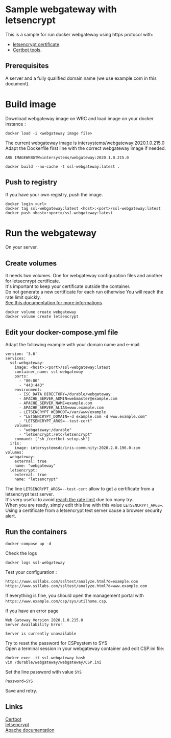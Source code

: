 # Sample webgateway with letsencrypt

This is a sample for run docker webgateway using https protocol with:  

* [letsencrypt certificate](https://letsencrypt.org/).  
* [Certbot tools](https://certbot.eff.org/).    


## Prerequisites

A server and a fully qualified domain name (we use example.com in this document).  

# Build image

Download webgateway image on WRC and load image on your docker instance : 

```
docker load -i <webgateway image file>
```

The current webgateway image is intersystems/webgateway:2020.1.0.215.0  
Adapt the Dockerfile first line with the correct webgateway image if needed. 

```
ARG IMAGEWEBGTW=intersystems/webgateway:2020.1.0.215.0
```


```
docker build --no-cache -t ssl-webgateway:latest .
```

## Push to registry

If you have your own registry, push the image.  

```
docker login <url>
docker tag ssl-webgateway:latest <host>:<port>/ssl-webgateway:latest
docker push <host>:<port>/ssl-webgateway:latest
```

# Run the webgateway

On your server.  

## Create volumes

It needs two volumes.  One for webgateway configuration files and another for letsecnrypt certificate.  
It's important to keep your certificate outside the container.  
Do not generate a new certificate for each run otherwise You will reach the rate limit quickly.  
[See this documentation for more informations](https://letsencrypt.org/docs/rate-limits/).  

```
docker volume create webgateway
docker volume create letsencrypt
```

## Edit your docker-compose.yml file

Adapt the following example with your domain name and e-mail.

```
version: '3.6'
services:
  ssl-webgateway:
    image: <host>:<port>/ssl-webgateway:latest
    container_name: ssl-webgateway
    ports: 
      - "80:80"
      - "443:443"
    environment:
      - ISC_DATA_DIRECTORY=/durable/webgateway
      - APACHE_SERVER_ADMIN=webmaster@example.com
      - APACHE_SERVER_NAME=example.com
      - APACHE_SERVER_ALIAS=www.example.com
      - LETSENCRYPT_WEBROOT=/var/www/example
      - "LETSENCRYPT_DOMAIN=-d example.com -d www.example.com"
      - "LETSENCRYPT_ARGS=--test-cert"
    volumes:
      - "webgateway:/durable"
      - "letsencrypt:/etc/letsencrypt"
    command: ["sh /certbot-setup.sh"]
  iris:
    image: intersystemsdc/iris-community:2020.2.0.196.0-zpm
volumes:
  webgateway:
    external: true
    name: "webgateway"
  letsencrypt:
    external: true
    name: "letsencrypt"
```

The line  `LETSENCRYPT_ARGS=--test-cert` allow to get a certificate from a letsencrypt test server.  
It's very useful to avoid [reach the rate limit](https://letsencrypt.org/docs/rate-limits/) due too many try.  
When you are ready, simply edit this line with this value `LETSENCRYPT_ARGS=`.  
Using a certificate from a letsencrypt test server cause a browser security alert.  

## Run the containers

```
docker-compose up -d
```

Check the logs  

```
docker logs ssl-webgateway
```

Test your configuration : 
```
https://www.ssllabs.com/ssltest/analyze.html?d=example.com
https://www.ssllabs.com/ssltest/analyze.html?d=www.example.com
```

If everything is fine, you should open the management portal with `https://www.example.com/csp/sys/utilhome.csp`.


If you have an error page
```
Web Gateway Version 2020.1.0.215.0
Server Availability Error

Server is currently unavailable 
```

Try to reset the password for CSPsystem to SYS  
Open a terminal session in your webgateway container and edit CSP.ini file:  

```
docker exec -it ssl-webgateway bash
vim /durable/webgateway/webgateway/CSP.ini
```

Set the line password with value `SYS`  
```
Password=SYS
```
Save and retry.  

## Links

[Certbot](https://certbot.eff.org/)  
[letsencrypt](https://letsencrypt.org/)  
[Apache documentation](https://httpd.apache.org/docs/current/)
